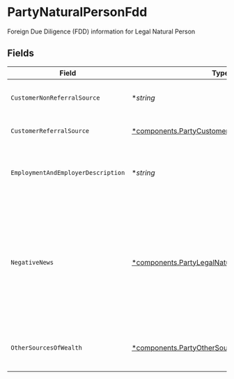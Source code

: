 # PartyNaturalPersonFdd

Foreign Due Diligence (FDD) information for Legal Natural Person


## Fields

| Field                                                                                                                          | Type                                                                                                                           | Required                                                                                                                       | Description                                                                                                                    | Example                                                                                                                        |
| ------------------------------------------------------------------------------------------------------------------------------ | ------------------------------------------------------------------------------------------------------------------------------ | ------------------------------------------------------------------------------------------------------------------------------ | ------------------------------------------------------------------------------------------------------------------------------ | ------------------------------------------------------------------------------------------------------------------------------ |
| `CustomerNonReferralSource`                                                                                                    | **string*                                                                                                                      | :heavy_minus_sign:                                                                                                             | Customer Non-referral Source                                                                                                   | Introduced through mobile app.                                                                                                 |
| `CustomerReferralSource`                                                                                                       | [*components.PartyCustomerReferralSource](../../models/components/partycustomerreferralsource.md)                              | :heavy_minus_sign:                                                                                                             | Customer Referral Source                                                                                                       |                                                                                                                                |
| `EmploymentAndEmployerDescription`                                                                                             | **string*                                                                                                                      | :heavy_minus_sign:                                                                                                             | The description of the applicant's source of wealth                                                                            | I am a line cook at a fine dining restaurant with 55 employees.                                                                |
| `NegativeNews`                                                                                                                 | [*components.PartyLegalNaturalPersonNegativeNews](../../models/components/partylegalnaturalpersonnegativenews.md)              | :heavy_minus_sign:                                                                                                             | Information about any negative news against the client, or any immediate family members, close associates, or related entities |                                                                                                                                |
| `OtherSourcesOfWealth`                                                                                                         | [*components.PartyOtherSourcesOfWealth](../../models/components/partyothersourcesofwealth.md)                                  | :heavy_minus_sign:                                                                                                             | The applicant's other source of wealth                                                                                         |                                                                                                                                |